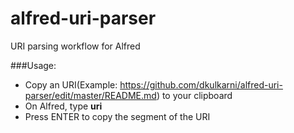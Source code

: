 # alfred-uri-parser
URI parsing workflow for Alfred


###Usage:
* Copy an URI(Example: https://github.com/dkulkarni/alfred-uri-parser/edit/master/README.md) to your clipboard
* On Alfred, type **uri**
* Press ENTER to copy the segment of the URI

